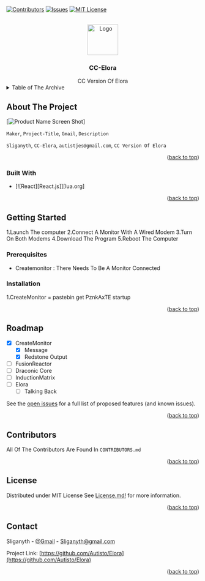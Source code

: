 <a name="readme-top"></a>

[1]: <https://en.wikipedia.org/wiki/Hobbit#Lifestyle> "Hobbit lifestyles"

[![Contributors][contributors-shield]][contributors-url]
[![Issues][issues-shield]][issues-url]
[![MIT License][license-shield]][license-url]

<br />
<div align="center">
  <a href="https://github.com/Autisto/CC-Elora">
    <img src="https://github.com/Autisto/CC-Elora/blob/main/Images/logo.jpg" alt="Logo" width="80" height="80">
  </a>

<h3 align="center">CC-Elora</h3>
CC Version Of Elora
</div>

<details>
  <summary>Table of The Archive</summary>
  <ol>
    <li>
      <a href="#about-the-project">About The Project</a>
      <ul>
        <li><a href="#built-with">Built With</a></li>
      </ul>
    </li>
    <li>
      <a href="#getting-started">Getting Started</a>
      <ul>
        <li><a href="#prerequisites">Prerequisites</a></li>
        <li><a href="#installation">Installation</a></li>
      </ul>
    </li>
    <li><a href="#roadmap">Roadmap</a></li>
    <li><a href="#license">Contributors</a></li>
    <li><a href="#license">License</a></li>
    <li><a href="#contact">Contact</a></li>
  </ol>
</details>



<!-- ABOUT THE PROJECT -->
## About The Project

[![Product Name Screen Shot][product-screenshot]]

`Maker`, `Project-Title`, `Gmail`, `Description`

`Sliganyth`, `CC-Elora`, `autistjes@gmail.com`, `CC Version Of Elora`

<p align="right">(<a href="#readme-top">back to top</a>)</p>



### Built With

* [![React][React.js]][lua.org]

<p align="right">(<a href="#readme-top">back to top</a>)</p>



<!-- GETTING STARTED -->
## Getting Started

1.Launch The computer
2.Connect A  Monitor With A Wired Modem
3.Turn On Both Modems
4.Download The Program 
5.Reboot The Computer
### Prerequisites

- Createmonitor : There Needs To Be A Monitor Connected

### Installation

1.CreateMonitor = pastebin get PznkAxTE startup

<p align="right">(<a href="#readme-top">back to top</a>)</p>


<!-- ROADMAP -->
## Roadmap

- [x] CreateMonitor
    - [x] Message
    - [x] Redstone Output
- [ ] FusionReactor
- [ ] Draconic Core
- [ ] InductionMatrix
- [ ] Elora
    - [ ] Talking Back

See the [open issues](https://github.com/Autisto/CC-Elora/issues) for a full list of proposed features (and known issues).

<p align="right">(<a href="#readme-top">back to top</a>)</p>

## Contributors

All Of The Contributors Are Found In `CONTRIBUTORS.md`

<p align="right">(<a href="#readme-top">back to top</a>)</p>

## License

Distributed under MIT License See <a href="https://github.com/Autisto/CC-Elora/blob/main/LICENSE.md" target="_blank">License.md!</a> for more information.

<p align="right">(<a href="#readme-top">back to top</a>)</p>



## Contact

Sliganyth - [@Gmail](Sliganyth@gmail.com) - Sliganyth@gmail.com

Project Link: [https://github.com/Autisto/Elora](https://github.com/Autisto/Elora)

<p align="right">(<a href="#readme-top">back to top</a>)</p>




[contributors-shield]: https://img.shields.io/github/contributors/Autisto/CC-Elora.svg?style=for-the-badge
[contributors-url]: https://github.com/Autisto/CC-Elora/blob/main/CONTRIBUTORS.md
[issues-shield]: https://img.shields.io/github/issues/Autisto/CC-Elora.svg?style=for-the-badge
[issues-url]: https://github.com/Autisto/CC-Elora/issues
[license-shield]: https://img.shields.io/github/license/Autisto/CC-Elora.svg?style=for-the-badge
[license-url]: https://github.com/Autisto/Elora/blob/main/LICENSE.md
[product-screenshot]: https://raw.githubusercontent.com/Autisto/Elora/main/Images/screenshot.png
[Lua]: https://img.shields.io/badge/lua-000000?style=for-the-badge&logo=lua&logoColor=white
[Lua-url]: https://www.lua.org/
